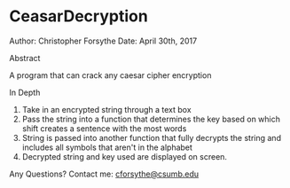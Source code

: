 # CeasarDecryption
Author: Christopher Forsythe
Date: April 30th, 2017

Abstract

A program that can crack any caesar cipher encryption

In Depth
1) Take in an encrypted string through a text box
2) Pass the string into a function that determines the key based on which shift creates a sentence with the most words
3) String is passed into another function that fully decrypts the string and includes all symbols that aren't in the alphabet
4) Decrypted string and key used are displayed on screen.

Any Questions?
Contact me: cforsythe@csumb.edu
